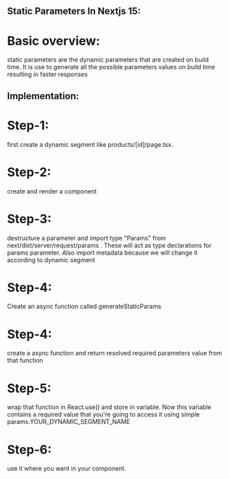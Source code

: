 ## Static Parameters In Nextjs 15:

# Basic overview:
static parameters are the dynamic parameters that are created on build time. It is use to generate all the possible parameters values on build time resulting in faster responses 


## Implementation:

# Step-1: 
 first create a dynamic segment like products/[id]/page.tsx.

# Step-2: 
  create and render a component

# Step-3: 
 destructure a parameter and import type "Params" from next/dist/server/request/params . These will act as type declarations for params parameter. Also import metadata because we will change it according to dynamic segment

# Step-4: 
 Create an async function called generateStaticParams  

# Step-4: 
 create a async function and return resolved required parameters value from that function

# Step-5: 
 wrap that function in React.use() and store in variable. Now this variable contains a required value that you're going to access it using simple params.YOUR_DYNAMIC_SEGMENT_NAME

# Step-6: 
 use it where you want in your component.